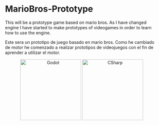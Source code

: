 # MarioBros-Prototype

This will be a prototype game based on mario bros.
As I have changed engine I have started to make prototypes of videogames in order to learn how to use the engine.

Este sera un prototipo de juego basado en mario bros.
Como he cambiado de motor he comenzado a realizar prototipos de videojuegos con el fin de aprender a utilizar el motor.

<div display="flex" align="center">
  <img src=https://photos.app.goo.gl/rk5FuTgFqdrTuzZp6 width="200px" alt="Godot">
  <img src=https://photos.app.goo.gl/oCZsWRtPgWfLjEvn7 width=200px alt="CSharp">
</div>
